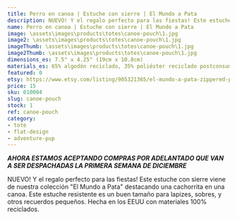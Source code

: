 ```yaml
---
title: Perro en canoa | Estuche con sierre | El Mundo a Pata
description: NUEVO! Y el regalo perfecto para las fiestas! Este estuche con sierre viene de nuestra colección "El Mundo a Pata" destacando una cachorrita en una canoa. Este estuche resistente es un buen tamaño para lapizes, sobres, y otros recuerdos pequeños.
name: Perro en canoa | Estuche con sierre | El Mundo a Pata
image: \assets\images\products\totes\canoe-pouch\1.jpg
image2: \assets\images\products\totes\canoe-pouch\1.jpg
imageThumb: \assets\images\products\totes\canoe-pouch\1.jpg
image2Thumb: \assets\images\products\totes\canoe-pouch\1.jpg
dimensions_es: 7.5" x 4.25" (19cm x 10.8cm)
materials_es: 65% algodón reciclado, 35% poliéster reciclado postconsumo certificado
featured: 0
etsy: https://www.etsy.com/listing/905321365/el-mundo-a-pata-zippered-pouch-adventure
price: 15
sku: 010004
slug: canoe-pouch
stock: 1
ref: canoe-pouch
category:
- tote
- flat-design
- adventure-pup
---
```

***AHORA ESTAMOS ACEPTANDO COMPRAS POR ADELANTADO QUE VAN A SER DESPACHADAS LA PRIMERA SEMANA DE DICIEMBRE***

NUEVO! Y el regalo perfecto para las fiestas! Este estuche con sierre viene de nuestra colección "El Mundo a Pata" destacando una cachorrita en una canoa. Este estuche resistente es un buen tamaño para lapizes, sobres, y otros recuerdos pequeños. Hecha en los EEUU con materiales 100% reciclados.
